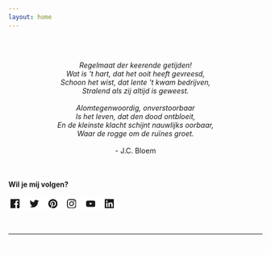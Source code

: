 ```yaml
---
layout: home
---
```


<br/>
<p align=center>
<br/>
<i>Regelmaat der keerende getijden!<br/>
Wat is 't hart, dat het ooit heeft gevreesd,<br/>
Schoon het wist, dat lente 't kwam bedrijven,<br/>
Stralend als zij altijd is geweest.<br/><br/>
Alomtegenwoordig, onverstoorbaar<br/>
Is het leven, dat den dood ontbloeit,<br/>
En de kleinste klacht schijnt nauwlijks oorbaar,<br/>
Waar de rogge om de ruïnes groet.<br/>
</i><br/> - J.C. Bloem
</p>
<br/>

#### Wil je mij volgen?

[![socials](docs/assets/socials.jpeg)](socials)

<span style="color:white">.</span>

____________  


<span style="color:white">.</span>